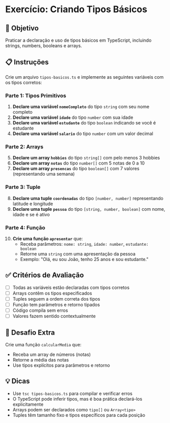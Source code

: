 # Exercício: Criando Tipos Básicos

## 🎯 Objetivo

Praticar a declaração e uso de tipos básicos em TypeScript, incluindo strings, numbers, booleans e arrays.

## 📋 Instruções

Crie um arquivo `tipos-basicos.ts` e implemente as seguintes variáveis com os tipos corretos:

### Parte 1: Tipos Primitivos

1. **Declare uma variável `nomeCompleto`** do tipo `string` com seu nome completo
2. **Declare uma variável `idade`** do tipo `number` com sua idade
3. **Declare uma variável `estudante`** do tipo `boolean` indicando se você é estudante
4. **Declare uma variável `salario`** do tipo `number` com um valor decimal

### Parte 2: Arrays

5. **Declare um array `hobbies`** do tipo `string[]` com pelo menos 3 hobbies
6. **Declare um array `notas`** do tipo `number[]` com 5 notas de 0 a 10
7. **Declare um array `presencas`** do tipo `boolean[]` com 7 valores (representando uma semana)

### Parte 3: Tuple

8. **Declare uma tuple `coordenadas`** do tipo `[number, number]` representando latitude e longitude
9. **Declare uma tuple `pessoa`** do tipo `[string, number, boolean]` com nome, idade e se é ativo

### Parte 4: Função

10. **Crie uma função `apresentar`** que:
    - Receba parâmetros: `nome: string`, `idade: number`, `estudante: boolean`
    - Retorne uma `string` com uma apresentação da pessoa
    - Exemplo: "Olá, eu sou João, tenho 25 anos e sou estudante."

## ✅ Critérios de Avaliação

- [ ] Todas as variáveis estão declaradas com tipos corretos
- [ ] Arrays contêm os tipos especificados
- [ ] Tuples seguem a ordem correta dos tipos
- [ ] Função tem parâmetros e retorno tipados
- [ ] Código compila sem erros
- [ ] Valores fazem sentido contextualmente

## 🚀 Desafio Extra

Crie uma função `calcularMedia` que:
- Receba um array de números (notas)
- Retorne a média das notas
- Use tipos explícitos para parâmetros e retorno

## 💡 Dicas

- Use `tsc tipos-basicos.ts` para compilar e verificar erros
- O TypeScript pode inferir tipos, mas é boa prática declará-los explicitamente
- Arrays podem ser declarados como `tipo[]` ou `Array<tipo>`
- Tuples têm tamanho fixo e tipos específicos para cada posição
